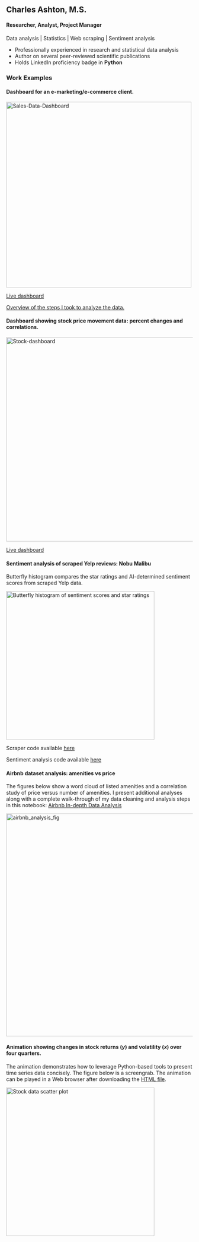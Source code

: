 ## Charles Ashton, M.S.
#### Researcher, Analyst, Project Manager

Data analysis | Statistics | Web scraping | Sentiment analysis

- Professionally experienced in research and statistical data analysis
- Author on several peer-reviewed scientific publications
- Holds LinkedIn proficiency badge in **Python**


### Work Examples

#### Dashboard for an e-marketing/e-commerce client.

<img width="500" alt="Sales-Data-Dashboard" src="https://github.com/user-attachments/assets/2bac1651-b9f2-4206-b087-8476c4783262">

[Live dashboard](https://order-data-analysis-dashboard.onrender.com/)

[Overview of the steps I took to analyze the data.](https://github.com/Charles1A/e-commerce_data_analysis/blob/72fd0fdd6e033ac06f558468494430ab44eb5d8a/sales-data-analysis.md)



#### Dashboard showing stock price movement data: percent changes and correlations.

<img width="550" alt="Stock-dashboard" src="https://github.com/user-attachments/assets/394422c4-9d91-4fa1-963c-5b27481b7c68">

[Live dashboard](https://stock-multi-dashboard.streamlit.app/)


#### Sentiment analysis of scraped Yelp reviews: Nobu Malibu

Butterfly histogram compares the star ratings and AI-determined sentiment scores from scraped Yelp data.



<img width="400" alt="Butterfly histogram of sentiment scores and star ratings" src="https://github.com/user-attachments/assets/b36929c8-c7fa-439d-862f-bf7530c155e2">

Scraper code available [here](https://github.com/Charles1A/Scrape-and-sentiment-analysis/blob/d2babfe223fcfde6e2168d6220654c4884eb7250/Scraper_for_Yelp_reviews_of_Nobu_Malibu.ipynb)

Sentiment analysis code available [here](https://github.com/Charles1A/Scrape-and-sentiment-analysis/blob/d2babfe223fcfde6e2168d6220654c4884eb7250/Yelp_reviews_sentiment_analysis_with_transformers.ipynb)



#### Airbnb dataset analysis: amenities vs price

The figures below show a word cloud of listed amenities and a correlation study of price versus number of amenities. I present additional analyses along with a complete walk-through of my data cleaning and analysis steps in this notebook: [Airbnb In-depth Data Analysis](https://www.kaggle.com/code/charlesea/in-depth-exploratory-data-analysis-airbnb)

<img width="600" alt="airbnb_analysis_fig" src="https://github.com/user-attachments/assets/548ddca9-6b64-4b35-a416-57eb56174274">



#### Animation showing changes in stock returns (*y*) and volatility (*x*) over four quarters.

The animation demonstrates how to leverage Python-based tools to present time series data concisely. The figure below is a screengrab. The animation can be played in a Web browser after downloading the [HTML file](https://github.com/Charles1A/Stock_animated_scatter_plot/blob/27679dda5656498e9b9adf2b85dc61b8ea26a271/stock-animtd-scatter-fig.html).

<img width="400" alt="Stock data scatter plot" src="https://github.com/user-attachments/assets/b3f43954-b688-4324-a13c-f7e4476aabee">

